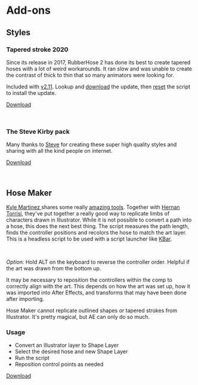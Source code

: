 # Add-ons

## Styles
### Tapered stroke 2020
<Screenshot 
    url="/rubberhose2/addons-taper2020.gif" 
    alt="RH2 styles - Tapered hose 2020"
    width="350px" 
    left />

Since its release in 2017, RubberHose 2 has done its best to create tapered hoses with a lot of weird workarounds. It ran slow and was unable to create the contrast of thick to thin that so many animators were looking for. 

Included with [v2.11](changelog.html#_2-11). Lookup and [download](http://license.battleaxe.co) the update, then [reset](manage.html#reset-everything) the script to install the update. 

<a href="./download/TaperedStroke-2020.zip" class="nav-link action-button">Download</a>

<br />

### The Steve Kirby pack

<Screenshot 
    url="/rubberhose2/addons-kirby.gif" 
    alt="RH2 styles - Steve Kirby"
    width="350px" 
    right />

Many thanks to [Steve](https://stevekirby.co.uk/) for creating these super high quality styles and sharing with all the kind people on internet.

<a href="./download/SteveKirby_RH2_Styles.zip" class="nav-link action-button">Download</a>

<br />

## Hose Maker
<Screenshot 
    url="/rubberhose2/addons-hosemaker.gif" 
    alt="RH2 Hose maker"
    width="480px" 
    left />

[Kyle Martinez ](https://twitter.com/kyletmartinez) shares some really [amazing tools](https://gumroad.com/kyletmartinez). Together with [Hernan Torrisi](https://twitter.com/airnanan), they've put together a really good way to replicate limbs of characters drawn in Illustrator. While it is not possible to convert a path into a hose, this does the next best thing. The script measures the path length, finds the controller positions and recolors the hose to match the art layer. This is a headless script to be used with a script launcher like [KBar](https://aescripts.com/kbar/).

<br />

*Option:* Hold ALT on the keyboard to reverse the controller order. Helpful if the art was drawn from the bottom up. 

It may be necessary to reposition the controllers within the comp to correctly align with the art. This depends on how the art was set up, how it was imported into After Effects, and transforms that may have been done after importing.

Hose Maker cannot replicate outlined shapes or tapered strokes from Illustrator. It's pretty magical, but AE can only do so much.

### Usage
- Convert an Illustrator layer to Shape Layer
- Select the desired hose and new Shape Layer
- Run the script
- Reposition control points as needed

<a href="./download/HoseMaker_1.0.zip" class="nav-link action-button">Download</a>